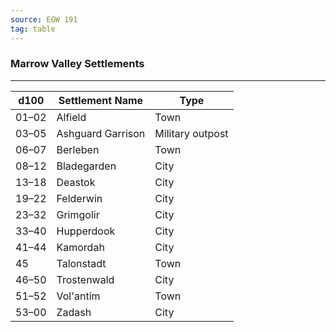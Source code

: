 ```yaml
---
source: EGW 191
tag: table
---
```


### Marrow Valley Settlements
---
|d100|Settlement Name|Type|
|----|----------|----|
|01–02|Alfield|Town|
|03–05|Ashguard Garrison|Military outpost|
|06–07|Berleben|Town|
|08–12|Bladegarden|City|
|13–18|Deastok|City|
|19–22|Felderwin|City|
|23–32|Grimgolir|City|
|33–40|Hupperdook|City|
|41–44|Kamordah|City|
|45|Talonstadt|Town|
|46–50|Trostenwald|City|
|51–52|Vol'antim|Town|
|53–00|Zadash|City|
